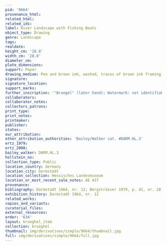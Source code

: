 ```yaml
---
pid: '9664'
provenance_html: 
related_html: 
related_ids: 
label: River Landscape with Fishing Boats
object_type: Drawing
genre: Landscape
tags: 
realdate: 
height_cm: '18.8'
width_cm: '28.8'
diameter_cm: 
plate_dimensions: 
support: Paper
drawing_medium: Pen and brown ink, washed, traces of brown ink framing lines
signature: 
signature_location: 
support_marks: 
further_inscription: '"Bruegel" (later hand); Watermark: not identifiable'
collaborators: 
collaborator_notes: 
collectors_patrons: 
print_type: 
print_notes: 
printmaker: 
publisher: 
states: 
our_attribution: 
other_attribution_authorities: 'Bailey/Walker cat. #DARM.HL.3'
ertz_1979: 
ertz_2008: 
bailey_walker: DARM.HL.3
hollstein_no: 
collection_type: Public
location_country: Germany
location_city: Darmstadt
location_collection: Hessisches Landesmuseum
location_or_most_recent_sale_notes: AE 437
provenance: 
bibliography: Darmstadt 1964, nr. 12; Bergsträsser 1979, p. 41, nr. 28, ill.
exhibition_history: Darmstadt 1964, nr. 12
related_works: 
copies_and_variants: 
curatorial_files: 
external_resources: 
order: '634'
layout: brueghel_item
collection: brueghel
thumbnail: img/derivatives/simple/9664/thumbnail.jpg
full: img/derivatives/simple/9664/full.jpg
---
```

